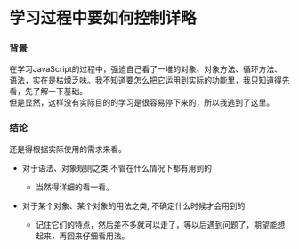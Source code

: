 [mTime]:#(1534578646471)
# 学习过程中要如何控制详略 
### 背景  
在学习JavaScript的过程中，强迫自己看了一堆的对象、对象方法、循环方法、语法，实在是枯燥乏味。我不知道要怎么把它运用到实际的功能里，我只知道得先看，先了解一下基础。  
但是显然，这样没有实际目的的学习是很容易停下来的，所以我逃到了这里。  
### 结论  
还是得根据实际使用的需求来看。

* 对于语法、对象规则之类,不管在什么情况下都有用到的  
    * 当然得详细的看一看。  

* 对于某个对象、某个对象的用法之类, 不确定什么时候才会用到的  
    * 记住它们的特点，然后差不多就可以走了，等以后遇到问题了，期望能想起来，再回来仔细看用法。
